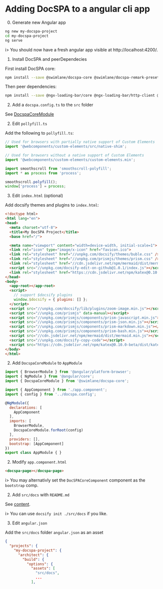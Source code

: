 # Adding DocSPA to a angular cli app

0. Generate new Angular app

```sh
ng new my-docspa-project
cd my-docspa-project
ng serve
```

i> You should now have a fresh angular app visible at http://localhost:4200/.

1. Install DocSPA and peerDependecies

First install DocSPA core:

```sh
npm install --save @swimlane/docspa-core @swimlane/docspa-remark-preset
```

Then peer dependencies:

```sh
npm install --save @ngx-loading-bar/core @ngx-loading-bar/http-client @angular/elements quick-lru ngx-logger quick-lru vfile-reporter url-resolve deepmerge path process smoothscroll-polyfill @stackblitz/sdk @webcomponents/custom-elements
```

2) Add a `docspa.config.ts` to the `src` folder

See [DocspaCoreModule](modules/#docspacoremodule)

2) Edit `pollyfill.ts`

Add the following to `pollyfill.ts`:

```typescript
// Used for browsers with partially native support of Custom Elements
import '@webcomponents/custom-elements/src/native-shim';

// Used for browsers without a native support of Custom Elements
import '@webcomponents/custom-elements/custom-elements.min';

import smoothscroll from 'smoothscroll-polyfill';
import * as process from 'process';

smoothscroll.polyfill();
window['process'] = process;
```

3) Edit `index.html` (optional)

Add docsify themes and plugins to `index.html`:

```html { mark="10-15,21,23-31" }
<!doctype html>
<html lang="en">
<head>
  <meta charset="utf-8">
  <title>My DocSPA Project</title>
  <base href="/">

  <meta name="viewport" content="width=device-width, initial-scale=1">
  <link rel="icon" type="image/x-icon" href="favicon.ico">
  <link rel="stylesheet" href="//unpkg.com/docsify/themes/buble.css" />
  <link rel="stylesheet" href="//unpkg.com/prismjs/themes/prism.css" />
  <link rel="stylesheet" href="//cdn.jsdelivr.net/npm/mermaid/dist/mermaid.min.css">
  <script src="//unpkg.com/docsify-edit-on-github@1.0.1/index.js"></script>
  <link rel="stylesheet" href="https://cdn.jsdelivr.net/npm/katex@0.10.0-beta/dist/katex.min.css" integrity="sha384-9tPv11A+glH/on/wEu99NVwDPwkMQESOocs/ZGXPoIiLE8MU/qkqUcZ3zzL+6DuH" crossorigin="anonymous">
</head>
<body>
  <app-root></app-root>
  <script>
    // support $docsify plugins
    window.$docsify = { plugins: [] };
  </script>
  <script src="//unpkg.com/docsify/lib/plugins/zoom-image.min.js"></script>
  <script src="//unpkg.com/prismjs" data-manual></script>
  <script src="//unpkg.com/prismjs/components/prism-javascript.min.js"></script>
  <script src="//unpkg.com/prismjs/components/prism-json.min.js"></script>
  <script src="//unpkg.com/prismjs/components/prism-markdown.min.js"></script>
  <script src="//unpkg.com/prismjs/components/prism-bash.min.js"></script>
  <script src="//cdn.jsdelivr.net/npm/mermaid/dist/mermaid.min.js"></script>
  <script src="//unpkg.com/docsify-copy-code"></script>
  <script src="https://cdn.jsdelivr.net/npm/katex@0.10.0-beta/dist/katex.min.js" integrity="sha384-U8Vrjwb8fuHMt6ewaCy8uqeUXv4oitYACKdB0VziCerzt011iQ/0TqlSlv8MReCm" crossorigin="anonymous"></script>
</body>
</html>
```

2) Add `DocspaCoreModule` to `AppModule`

```js { mark="3,13" }
import { BrowserModule } from '@angular/platform-browser';
import { NgModule } from '@angular/core';
import { DocspaCoreModule } from '@swimlane/docspa-core';

import { AppComponent } from './app.component';
import { config } from '../docspa.config';

@NgModule({
  declarations: [
    AppComponent
  ],
  imports: [
    BrowserModule,
    DocspaCoreModule.forRoot(config)
  ],
  providers: [],
  bootstrap: [AppComponent]
})
export class AppModule { }
```

2) Modify `app.component.html`

```html
<docspa-page></docspa-page>
```

i> You may alternativly set the `DocSPACoreComponent` component as the `bootstrap` comp.

2) Add `src/docs` with `README.md`

See [content](content).

i> You can use `docsify init ./src/docs` if you like.

3) Edit `angular.json`

Add the `src/docs` folder `angular.json` as an asset

```json { mark="8" }
{
  "projects": {
    "my-docspa-project": {
      "architect": {
        "build": {
          "options": {
            "assets": [
              "src/docs",
              ...
            ],
```


